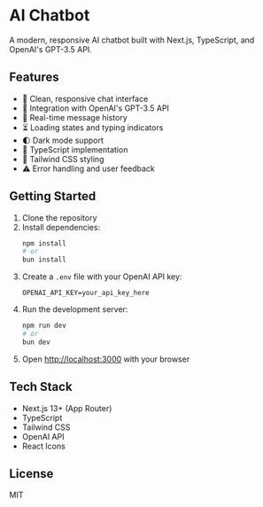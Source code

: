 # AI Chatbot

A modern, responsive AI chatbot built with Next.js, TypeScript, and OpenAI's GPT-3.5 API.

## Features

- 🎨 Clean, responsive chat interface
- 🤖 Integration with OpenAI's GPT-3.5 API
- 💬 Real-time message history
- ⏳ Loading states and typing indicators
- 🌓 Dark mode support
- 🎯 TypeScript implementation
- 🎨 Tailwind CSS styling
- ⚠️ Error handling and user feedback

## Getting Started

1. Clone the repository
2. Install dependencies:
   ```bash
   npm install
   # or
   bun install
   ```
3. Create a `.env` file with your OpenAI API key:
   ```
   OPENAI_API_KEY=your_api_key_here
   ```
4. Run the development server:
   ```bash
   npm run dev
   # or
   bun dev
   ```
5. Open [http://localhost:3000](http://localhost:3000) with your browser

## Tech Stack

- Next.js 13+ (App Router)
- TypeScript
- Tailwind CSS
- OpenAI API
- React Icons

## License

MIT
